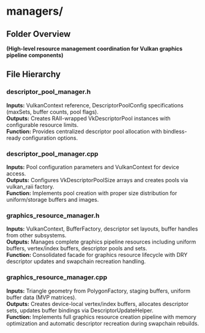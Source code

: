 # managers/

## Folder Overview
**(High-level resource management coordination for Vulkan graphics pipeline components)**

## File Hierarchy

### descriptor_pool_manager.h
**Inputs:** VulkanContext reference, DescriptorPoolConfig specifications (maxSets, buffer counts, pool flags).  
**Outputs:** Creates RAII-wrapped VkDescriptorPool instances with configurable resource limits.  
**Function:** Provides centralized descriptor pool allocation with bindless-ready configuration options.

### descriptor_pool_manager.cpp
**Inputs:** Pool configuration parameters and VulkanContext for device access.  
**Outputs:** Configures VkDescriptorPoolSize arrays and creates pools via vulkan_raii factory.  
**Function:** Implements pool creation with proper size distribution for uniform/storage buffers and images.

### graphics_resource_manager.h
**Inputs:** VulkanContext, BufferFactory, descriptor set layouts, buffer handles from other subsystems.  
**Outputs:** Manages complete graphics pipeline resources including uniform buffers, vertex/index buffers, descriptor pools and sets.  
**Function:** Consolidated facade for graphics resource lifecycle with DRY descriptor updates and swapchain recreation handling.

### graphics_resource_manager.cpp
**Inputs:** Triangle geometry from PolygonFactory, staging buffers, uniform buffer data (MVP matrices).  
**Outputs:** Creates device-local vertex/index buffers, allocates descriptor sets, updates buffer bindings via DescriptorUpdateHelper.  
**Function:** Implements full graphics resource creation pipeline with memory optimization and automatic descriptor recreation during swapchain rebuilds.